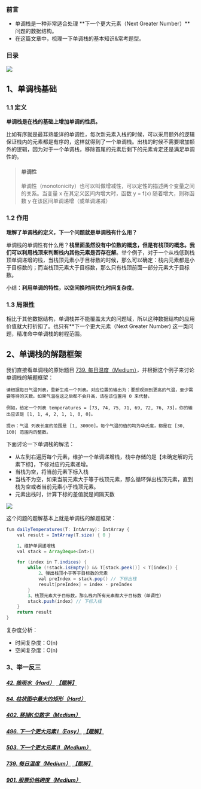 ### 前言

- 单调栈是一种非常适合处理 **下一个更大元素（Next Greater Number）**问题的数据结构。
- 在这篇文章中，梳理一下单调栈的基本知识&常考题型。

### 目录

![](/picture/1.PNG)

## 1、单调栈基础

### 1.1 定义

**单调栈是在栈的基础上增加单调的性质。**

比如有序就是最耳熟能详的单调性，每次新元素入栈的时候，可以采用额外的逻辑保证栈内的元素都是有序的，这样就得到了一个单调栈。出栈的时候不需要增加额外的逻辑，因为对于一个单调栈，移除首尾的元素后剩下的元素肯定还是满足单调性的。

> #### 单调性
>
> 单调性（monotonicity）也可以叫做增减性，可以定性的描述两个变量之间的关系。当变量 x 在其定义区间内增大时，函数 y  = f(x) 随着增大，则称函数 y 在该区间单调递增（或单调递减）

### 1.2 作用

**理解了单调栈的定义，下一个问题就是单调栈有什么用？**

单调栈的单调性有什么用？**栈里面虽然没有中位数的概念，但是有栈顶的概念。我们可以利用栈顶来判断栈内其他元素是否存在解**。举个例子，对于一个从栈低到栈顶单调递增的栈，当栈顶元素小于目标数的时候，那么可以确定：栈内元素都是小于目标数的；而当栈顶元素大于目标数，那么只有栈顶前面一部分元素大于目标数。

小结：**利用单调的特性，以空间换时间优化时间复杂度**。

### 1.3 局限性

相比于其他数据结构，单调栈并不能覆盖太大的问题域，所以这种数据结构的应用价值就大打折扣了。也只有**下一个更大元素（Next Greater Number) 这一类问题，精准命中单调栈的射程范围。

## 2、单调栈的解题框架

我们直接看单调栈的原始题目 [739. 每日温度（Medium）](https://leetcode-cn.com/problems/daily-temperatures/)，并根据这个例子来讨论单调栈的解题框架：

```
请根据每日气温列表，重新生成一个列表。对应位置的输出为：要想观测到更高的气温，至少需要等待的天数。如果气温在这之后都不会升高，请在该位置用 0 来代替。

例如，给定一个列表 temperatures = [73, 74, 75, 71, 69, 72, 76, 73]，你的输出应该是 [1, 1, 4, 2, 1, 1, 0, 0]。

提示：气温 列表长度的范围是 [1, 30000]。每个气温的值的均为华氏度，都是在 [30, 100] 范围内的整数。
```

下面讨论一下单调栈的解法：

- 从左到右遍历每个元素，维护一个单调递增栈，栈中存储的是【未确定解的元素下标】，下标对应的元素递增。
- 当栈为空，将当前元素下标入栈
- 当栈不为空，如果当前元素大于等于栈顶元素，那么循环弹出栈顶元素，直到栈为空或者当前元素小于栈顶元素。
- 元素出栈时，计算下标的差值就是间隔天数

![](/picture/2.png)

这个问题的题解基本上就是单调栈的解题框架：

```java
fun dailyTemperatures(T: IntArray): IntArray {
    val result = IntArray(T.size) { 0 }

    1、维护单调递增栈
    val stack = ArrayDeque<Int>()

    for (index in T.indices) {
        while (!stack.isEmpty() && T[stack.peek()] < T[index]) {
            2、弹出栈顶小于等于目标数的元素
            val preIndex = stack.pop() // 下标出栈
            result[preIndex] = index - preIndex
        }
        3、栈顶元素大于目标数，那么栈内所有元素都大于目标数（单调性）
        stack.push(index) // 下标入栈
    }
    return result
}
```

复杂度分析：

- 时间复杂度：O(n)
- 空间复杂度：O(n)

### 3、举一反三

##### [42. 接雨水（Hard）](https://leetcode-cn.com/problems/trapping-rain-water/) [【题解】](https://leetcode-cn.com/problems/trapping-rain-water/solution/42-jie-yu-shui-by-pengxurui-bt6b/)

##### [84. 柱状图中最大的矩形（Hard）](https://leetcode-cn.com/problems/largest-rectangle-in-histogram/)

##### [402. 移掉K位数字（Medium）](https://leetcode-cn.com/problems/remove-k-digits/)

##### [496. 下一个更大元素 I（Easy）](https://leetcode-cn.com/problems/next-greater-element-i/) [【题解】](https://leetcode-cn.com/problems/next-greater-element-i/solution/496-xia-yi-ge-geng-da-yuan-su-i-by-pengx-ogte/)

##### [503. 下一个更大元素 II（Medium）](https://leetcode-cn.com/problems/next-greater-element-ii/)

##### [739. 每日温度（Medium）](https://leetcode-cn.com/problems/daily-temperatures/) [【题解】](https://leetcode-cn.com/problems/daily-temperatures/solution/739-mei-ri-wen-du-by-pengxurui-sask/)

##### [901. 股票价格跨度（Medium）](https://leetcode-cn.com/problems/online-stock-span/)









































































